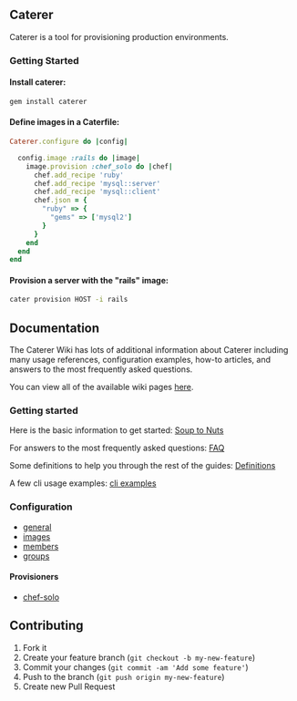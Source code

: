 ## Caterer

Caterer is a tool for provisioning production environments.

### Getting Started

#### Install caterer:

```bash
gem install caterer
```

#### Define images in a Caterfile:

```ruby
Caterer.configure do |config|

  config.image :rails do |image|
    image.provision :chef_solo do |chef|
      chef.add_recipe 'ruby'
      chef.add_recipe 'mysql::server'
      chef.add_recipe 'mysql::client'
      chef.json = {
        "ruby" => {
          "gems" => ['mysql2']
        }
      }
    end
  end
end
```

#### Provision a server with the "rails" image:

```bash
cater provision HOST -i rails
```

## Documentation

The Caterer Wiki has lots of additional information about Caterer including many usage references, configuration examples, how-to articles, and answers to the most frequently asked questions.

You can view all of the available wiki pages [here](https://github.com/tylerflint/caterer/wiki/_pages).

### Getting started

Here is the basic information to get started: [Soup to Nuts](https://github.com/tylerflint/caterer/wiki/Soup-to-Nuts)

For answers to the most frequently asked questions: [FAQ](https://github.com/tylerflint/caterer/wiki/FAQ)

Some definitions to help you through the rest of the guides: [Definitions](https://github.com/tylerflint/caterer/wiki/Definitions)

A few cli usage examples: [cli examples](https://github.com/tylerflint/caterer/wiki/cli-examples)

### Configuration

* [general](https://github.com/tylerflint/caterer/wiki/Config:-General)
* [images](https://github.com/tylerflint/caterer/wiki/Config:-Images)
* [members](https://github.com/tylerflint/caterer/wiki/Config:-Members)
* [groups](https://github.com/tylerflint/caterer/wiki/Config:-Groups)

#### Provisioners 
* [chef-solo](https://github.com/tylerflint/caterer/wiki/Config:-Provisioners:-chef-solo)



## Contributing

1. Fork it
2. Create your feature branch (`git checkout -b my-new-feature`)
3. Commit your changes (`git commit -am 'Add some feature'`)
4. Push to the branch (`git push origin my-new-feature`)
5. Create new Pull Request

